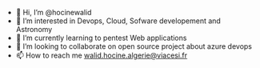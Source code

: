 - 👋 Hi, I’m @hocinewalid
- 👀 I’m interested in Devops, Cloud, Sofware developement and Astronomy
- 🌱 I’m currently learning to pentest Web applications
- 💞️ I’m looking to collaborate on open source project about azure devops
- 📫 How to reach me walid.hocine.algerie@viacesi.fr

<!---
hocinewalid/hocinewalid is a ✨ special ✨ repository because its `README.md` (this file) appears on your GitHub profile.
You can click the Preview link to take a look at your changes.
--->
